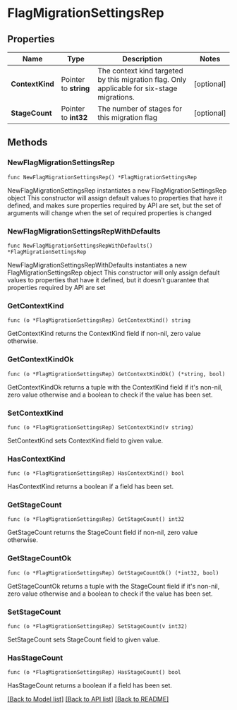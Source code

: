 # FlagMigrationSettingsRep

## Properties

Name | Type | Description | Notes
------------ | ------------- | ------------- | -------------
**ContextKind** | Pointer to **string** | The context kind targeted by this migration flag. Only applicable for six-stage migrations. | [optional] 
**StageCount** | Pointer to **int32** | The number of stages for this migration flag | [optional] 

## Methods

### NewFlagMigrationSettingsRep

`func NewFlagMigrationSettingsRep() *FlagMigrationSettingsRep`

NewFlagMigrationSettingsRep instantiates a new FlagMigrationSettingsRep object
This constructor will assign default values to properties that have it defined,
and makes sure properties required by API are set, but the set of arguments
will change when the set of required properties is changed

### NewFlagMigrationSettingsRepWithDefaults

`func NewFlagMigrationSettingsRepWithDefaults() *FlagMigrationSettingsRep`

NewFlagMigrationSettingsRepWithDefaults instantiates a new FlagMigrationSettingsRep object
This constructor will only assign default values to properties that have it defined,
but it doesn't guarantee that properties required by API are set

### GetContextKind

`func (o *FlagMigrationSettingsRep) GetContextKind() string`

GetContextKind returns the ContextKind field if non-nil, zero value otherwise.

### GetContextKindOk

`func (o *FlagMigrationSettingsRep) GetContextKindOk() (*string, bool)`

GetContextKindOk returns a tuple with the ContextKind field if it's non-nil, zero value otherwise
and a boolean to check if the value has been set.

### SetContextKind

`func (o *FlagMigrationSettingsRep) SetContextKind(v string)`

SetContextKind sets ContextKind field to given value.

### HasContextKind

`func (o *FlagMigrationSettingsRep) HasContextKind() bool`

HasContextKind returns a boolean if a field has been set.

### GetStageCount

`func (o *FlagMigrationSettingsRep) GetStageCount() int32`

GetStageCount returns the StageCount field if non-nil, zero value otherwise.

### GetStageCountOk

`func (o *FlagMigrationSettingsRep) GetStageCountOk() (*int32, bool)`

GetStageCountOk returns a tuple with the StageCount field if it's non-nil, zero value otherwise
and a boolean to check if the value has been set.

### SetStageCount

`func (o *FlagMigrationSettingsRep) SetStageCount(v int32)`

SetStageCount sets StageCount field to given value.

### HasStageCount

`func (o *FlagMigrationSettingsRep) HasStageCount() bool`

HasStageCount returns a boolean if a field has been set.


[[Back to Model list]](../README.md#documentation-for-models) [[Back to API list]](../README.md#documentation-for-api-endpoints) [[Back to README]](../README.md)


